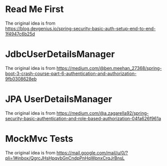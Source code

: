 # Read Me First

The original idea is from  
https://blog.devgenius.io/spring-security-basic-auth-setup-end-to-end-1f4947c6b25d

# JdbcUserDetailsManager

The original idea is from
https://medium.com/@ben.meehan_27368/spring-boot-3-crash-course-part-6-authentication-and-authorization-9fb0308628eb

# JPA UserDetailsManager

The original idea is from
https://medium.com/@a.zagarella92/spring-security-basic-authentication-and-role-based-authorization-04fa626f961a

# MockMvc Tests

The original idea is from
https://mail.google.com/mail/u/0/?pli=1#inbox/QgrcJHsHpqvbGnCndpPnHqWpnxCrqJrBnsL
